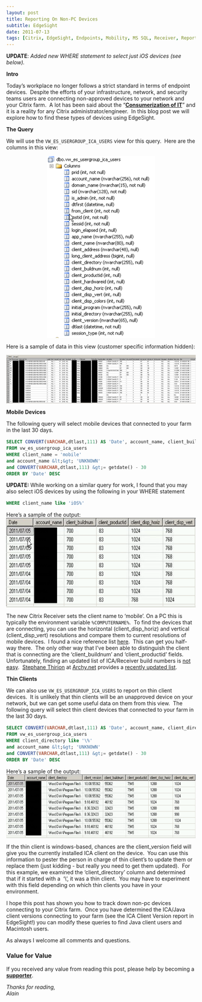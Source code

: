 ```yaml
---
layout: post
title: Reporting On Non-PC Devices
subtitle: EdgeSight
date: 2011-07-13
tags: [Citrix, EdgeSight, Endpoints, Mobility, MS SQL, Receiver, Reporting, Monitoring, SQL, XenApp]
---
```

<strong>UPDATE</strong>: <em>Added new WHERE statement to select just iOS devices (see below).</em>

<strong>Intro</strong>

Today’s workplace no longer follows a strict standard in terms of endpoint devices.  Despite the efforts of your infrastructure, network, and security teams users are connecting non-approved devices to your network and your Citrix farm.  A lot has been said about the “<a href="https://www.webopedia.com/definitions/consumerization-of-it/#:~:text=Consumerization%20of%20IT%20%28%E2%80%9Cconsumerization%E2%80%9D%29%20is%20a%20phrase%20used,home%20and%20then%20introducing%20them%20in%20the%20workplace."><b>Consumerization of IT</b></a>” and it is a reality for any Citrix administrator/engineer.  In this blog post we will explore how to find these types of devices using EdgeSight.

<strong>The Query</strong>

We will use the `VW_ES_USERGROUP_ICA_USERS` view for this query.  Here are the columns in this view:

<img 
    style="display: block; 
           margin-left: auto;
           margin-right: auto;"
    src="/assets/img/edgesight-reporting-on-non-pc-devices/image.png" width="288" height="484" alt="image">

Here is a sample of data in this view (customer specific information hidden):

<img 
    style="display: block; 
           margin-left: auto;
           margin-right: auto;"
    src="/assets/img/edgesight-reporting-on-non-pc-devices/image1.png" width="800" height="129" alt="image1">

<strong>Mobile Devices</strong>

The following query will select mobile devices that connected to your farm in the last 30 days.

```sql
SELECT CONVERT(VARCHAR,dtlast,111) AS 'Date', account_name, client_buildnum, client_productid, client_disp_horiz, client_disp_vert
FROM vw_es_usergroup_ica_users
WHERE client_name = 'mobile'
and account_name &lt;&gt; 'UNKNOWN'
and CONVERT(VARCHAR,dtlast,111) &gt;= getdate() - 30
ORDER BY 'Date' DESC
```

<strong>UPDATE: </strong>While working on a similar query for work, I found that you may also select iOS devices by using the following in your WHERE statement

```sql
WHERE client_name like 'iOS%'
```

Here’s a sample of the output:
<img 
    style="display: block; 
           margin-left: auto;
           margin-right: auto;"
    src="/assets/img/edgesight-reporting-on-non-pc-devices/image2.png" width="644" height="238" alt="image2">

The new Citrix Receiver sets the client name to ‘mobile’. On a PC this is typically the environment variable `%COMPUTERNAME%`.  To find the devices that are connecting, you can use the horizontal (client_disp_horiz) and vertical (client_disp_vert) resolutions and compare them to current resolutions of mobile devices.  I found a nice reference list <a href="http://cache8.groovypost.com/wp-content/uploads/2011/04/image230.png">here</a>.  This can get you half-way there.  The only other way that I’ve been able to distinguish the client that is connecting are the ‘client_buildnum’ and ‘client_productid’ fields.  Unfortunately, finding an updated list of ICA/Receiver build numbers is <a href="http://www.google.com/search?q=ica+client+build+number">not easy</a>.  <a href="http://www.archy.net/about/">Stephane Thirion</a> at <a href="http://www.archy.net/">Archy.net</a> provides a <a href="http://www.archy.net/2009/11/23/citrix-xenapp-ica-online-plug-in-client-version-numbers/">recently updated list</a>.

<strong>Thin Clients</strong>

We can also use `VW_ES_USERGROUP_ICA_USERS` to report on thin client devices.  It is unlikely that thin clients will be an unapproved device on your network, but we can get some useful data on them from this view.  The following query will select thin client devices that connected to your farm in the last 30 days.

```sql
SELECT CONVERT(VARCHAR,dtlast,111) AS 'Date', account_name, client_directory, client_version, client_buildnum, client_productid, client_disp_horiz, client_disp_vert
FROM vw_es_usergroup_ica_users
WHERE client_directory like '\%'
and account_name &lt;&gt; 'UNKNOWN'
and CONVERT(VARCHAR,dtlast,111) &gt;= getdate() - 30
ORDER BY 'Date' DESC
```

Here’s a sample of the output:
<img 
    style="display: block; 
           margin-left: auto;
           margin-right: auto;"
    src="/assets/img/edgesight-reporting-on-non-pc-devices/image3.png" width="644" height="169" alt="image3">

If the thin client is windows-based, chances are the client_version field will give you the currently installed ICA client on the device.  You can use this information to pester the person in charge of thin client’s to update them or replace them (just kidding - but really you need to get them updated).  For this example, we examined the ‘client_directory’ column and determined that if it started with a  ‘\’, it was a thin client.  You may have to experiment with this field depending on which thin clients you have in your environment.

I hope this post has shown you how to track down non-pc devices connecting to your Citrix farm.  Once you have determined the ICA/Java client versions connecting to your farm (see the ICA Client Version report in EdgeSight!) you can modify these queries to find Java client users and Macintosh users.

As always I welcome all comments and questions.

### Value for Value
If you received any value from reading this post, please help by becoming a [**supporter**](https://www.paypal.com/donate?hosted_button_id=73HNLGA2SGLLU).

*Thanks for reading,*  
*Alain*